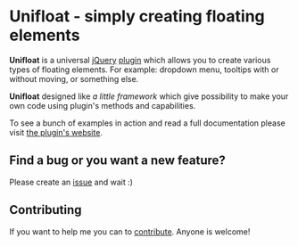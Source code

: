 Unifloat - simply creating floating elements
============================================

**Unifloat** is a universal [jQuery](https://github.com/jquery/jquery) [plugin](https://github.com/jquery/plugins.jquery.com) which allows you to create various types of floating elements. For example: dropdown menu, tooltips with or without moving, or something else.

**Unifloat** designed like *a little framework* which give possibility to make your own code using plugin's methods and capabilities.

To see a bunch of examples in action and read a full documentation please visit [the plugin's website](http://craigy-.github.com/Unifloat/).

Find a bug or you want a new feature?
-------------------------------------

Please create an [issue](https://github.com/Craigy-/Unifloat/issues) and wait :)


Contributing
------------

If you want to help me you can to [contribute](CONTRIBUTING.md). Anyone is welcome!